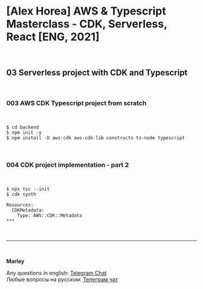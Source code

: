 # [Alex Horea] AWS &amp; Typescript Masterclass - CDK, Serverless, React [ENG, 2021]

<br/>

## 03 Serverless project with CDK and Typescript

<br/>

### 003 AWS CDK Typescript project from scratch

<br/>

    $ cd backend
    $ npm init -y
    $ npm install -D aws-cdk aws-cdk-lib constructs ts-node typescript

<br/>

### 004 CDK project implementation - part 2

<br/>

    $ npx tsc --init
    $ cdk synth

```
Resources:
  CDKMetadata:
    Type: AWS::CDK::Metadata
***
```

<br/>

---

<br/>

**Marley**

Any questions in english: <a href="https://jsdev.org/chat/">Telegram Chat</a>  
Любые вопросы на русском: <a href="https://jsdev.ru/chat/">Телеграм чат</a>
